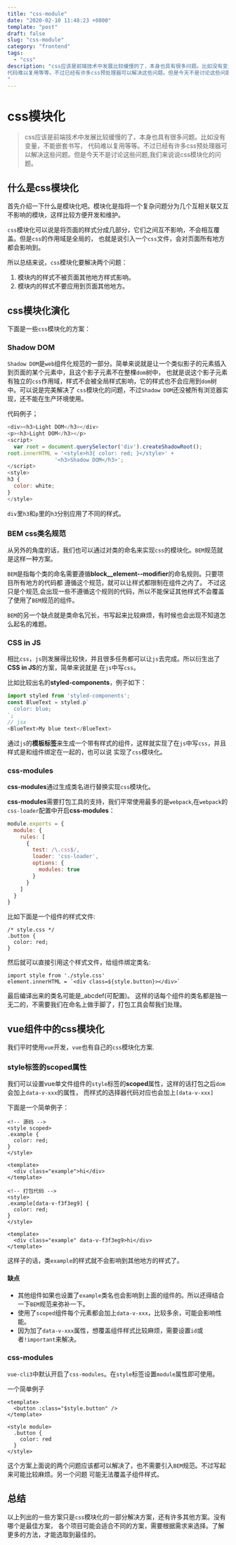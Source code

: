 ```yaml
---
title: "css-module"
date: "2020-02-10 11:48:23 +0800"
template: "post"
draft: false
slug: "css-module"
category: "frontend"
tags:
  - "css"
description: "css应该是前端技术中发展比较缓慢的了，本身也具有很多问题。比如没有变量，不能嵌套书写，
代码难以复用等等。不过已经有许多css预处理器可以解决这些问题。但是今天不是讨论这些问题,我们来说说css模块化的问题。
"
---
```

  
# css模块化

> css应该是前端技术中发展比较缓慢的了，本身也具有很多问题。比如没有变量，不能嵌套书写，
代码难以复用等等。不过已经有许多css预处理器可以解决这些问题。但是今天不是讨论这些问题,我们来说说css模块化的问题。

## 什么是css模块化

首先介绍一下什么是模块化吧。模块化是指将一个复杂问题分为几个互相关联又互不影响的模块，这样比较方便开发和维护。

`css`模块化可以说是将页面的样式分成几部分，它们之间互不影响，不会相互覆盖。但是`css`的作用域是全局的，
也就是说引入一个`css`文件，会对页面所有地方都会影响到。

所以总结来说，`css`模块化要解决两个问题：

1. 模块内的样式不被页面其他地方样式影响。
2. 模块内的样式不要应用到页面其他地方。

## css模块化演化

下面是一些`css`模块化的方案：

### Shadow DOM

`Shadow DOM`是`web`组件化规范的一部分。简单来说就是让一个类似影子的元素插入到页面的某个元素中，且这个影子元素不在整棵`dom`树中，
也就是说这个影子元素有独立的`css`作用域，样式不会被全局样式影响，它的样式也不会应用到`dom`树中。可以说是完美解决了
`css`模块化的问题，不过`Shadow DOM`还没被所有浏览器实现，还不能在生产环境使用。

代码例子；

```javascript
<div><h3>Light DOM</h3></div>
<p><h3>Light DOM</h3></p>
<script>
  var root = document.querySelector('div').createShadowRoot();
root.innerHTML = '<style>h3{ color: red; }</style>' +
               '<h3>Shadow DOM</h3>';
</script>
<style>
h3 {
  color: white;
}
</style>
```

`div`里`h3`和`p`里的`h3`分别应用了不同的样式。

### BEM css类名规范

从另外的角度的话，我们也可以通过对类的命名来实现`css`的模块化。`BEM`规范就是这样一种方案。

`BEM`是指每个类的命名需要遵循**block__element--modifier**的命名规则。只要项目所有地方的代码都
遵循这个规范，就可以让样式都限制在组件之内了。
不过这只是个规范,会出现一些不遵循这个规则的代码，所以不能保证其他样式不会覆盖了使用了`BEM`规范的组件。

`BEM`的另一个缺点就是类命名冗长，书写起来比较麻烦，有时候也会出现不知道怎么起名的难题。

### CSS in JS

相比`css`，`js`则发展得比较快，并且很多任务都可以让`js`去完成。所以衍生出了**CSS in JS**的方案，简单来说就是
在`js`中写`css`。

比如比较出名的**styled-components**，例子如下：

```javascript
import styled from 'styled-components';
const BlueText = styled.p`
  color: blue;
`;
// jsx
<BlueText>My blue text</BlueText>
```

通过`js`的**模板标签**来生成一个带有样式的组件，这样就实现了在`js`中写`css`，并且样式是和组件绑定在一起的，也可以说
实现了`css`模块化。

### css-modules

**css-modules**通过生成类名进行替换实现`css`模块化。

**css-modules**需要打包工具的支持，我们平常使用最多的是`webpack`,在`webpack`的`css-loader`配置中开启**css-modules**：
``` javascript
module.exports = {
  module: {
    rules: [
      {
        test: /\.css$/,
        loader: 'css-loader',
        options: {
          modules: true
        }
      }
    ]
  }
}
```
比如下面是一个组件的样式文件:
```
/* style.css */
.button {
  color: red;
}
```

然后就可以直接引用这个样式文件，给组件绑定类名:
```
import style from './style.css'
element.innerHTML = `<div class=${style.button}></div>`
```

最后编译出来的类名可能是_abcdef(可配置)。
这样的话每个组件的类名都是独一无二的，不需要我们在命名上做手脚了，打包工具会帮我们处理。

## vue组件中的css模块化

我们平时使用`vue`开发，`vue`也有自己的`css`模块化方案.

### style标签的scoped属性

我们可以设置vue单文件组件的`style`标签的**scoped**属性，这样的话打包之后`dom`会加上`data-v-xxx`的属性，
而样式的选择器代码对应也会加上`[data-v-xxx]`

下面是一个简单例子：
```
<!-- 源码 -->
<style scoped>
.example {
  color: red;
}
</style>

<template>
  <div class="example">hi</div>
</template>

<!-- 打包代码 -->
<style>
.example[data-v-f3f3eg9] {
  color: red;
}
</style>

<template>
  <div class="example" data-v-f3f3eg9>hi</div>
</template>
```

这样子的话，类`example`的样式就不会影响到其他地方的样式了。

#### 缺点
- 其他组件如果也设置了`example`类名也会影响到上面的组件的。所以还得结合一下`BEM`规范来弥补一下。
- 使用了`scoped`组件每个元素都会加上`data-v-xxx`，比较多余，可能会影响性能。
- 因为加了`data-v-xxx`属性，想覆盖组件样式比较麻烦，需要设置`id`或者`!important`来解决。

### css-modules

`vue-cli3`中默认开启了`css-modules`。在`style`标签设置`module`属性即可使用。

一个简单例子

```
<template>
  <button :class="$style.button" />
</template>

<style module>
  .button {
    color: red
  }
</style>
```

这个方案上面说的两个问题应该都可以解决了，也不需要引入`BEM`规范。不过写起来可能比较麻烦。另一个问题
可能无法覆盖子组件样式。

## 总结

以上列出的一些方案只是`css`模块化的一部分解决方案，还有许多其他方案。没有哪个是最佳方案，
各个项目可能会适合不同的方案，需要根据需求来选择。了解更多的方法，才能选取到最佳的。
